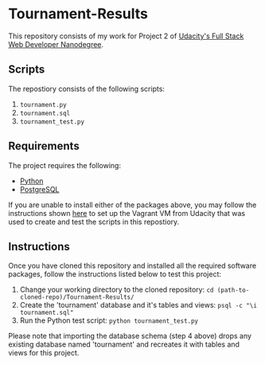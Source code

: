 # Tournament-Results

This repository consists of my work for Project 2 of [Udacity's Full Stack Web Developer Nanodegree](https://www.udacity.com/course/full-stack-web-developer-nanodegree--nd004).

## Scripts
The repostiory consists of the following scripts:

1.  `tournament.py`
2.  `tournament.sql`
3.  `tournament_test.py`

## Requirements

The project requires the following:

* [Python](https://www.python.org/)
* [PostgreSQL](http://www.postgresql.org/download/)

If you are unable to install either of the packages above, you may follow the instructions shown [here](https://docs.google.com/document/d/16IgOm4XprTaKxAa8w02y028oBECOoB1EI1ReddADEeY/pub?embedded=true) to set up the Vagrant VM from Udacity that was used to create and test the scripts in this repostiory.

## Instructions

Once you have cloned this repository and installed all the required software packages, follow the instructions listed below to test this project:

1. Change your working directory to the cloned repository: `cd (path-to-cloned-repo)/Tournament-Results/`
2. Create the 'tournament' database and it's tables and views: `psql -c "\i tournament.sql"`
3. Run the Python test script: `python tournament_test.py`

Please note that importing the database schema (step 4 above) drops any existing database named 'tournament' and recreates it with tables and views for this project. 
